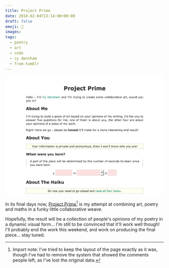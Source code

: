 ```yaml
---
title: Project Prime
date: 2010-02-04T13:14:00+00:00
draft: false
emoji: 📑
images:
tags:
  - poetry
  - art
  - code
  - cy densham
  - from-tumblr
---
```

![A web-based questionaire describing this project/poem, asking people their age, and what they think of the poetry.](questionaire.jpg)

In its final days now, [Project Prime](/standalone/project-prime)[^1] is my attempt at combining art, poetry and maths in a funky little collaborative weave.

Hopefully, the result will be a collection of people's opinions of my poetry in a dynamic visual form… I'm still to be convinced that it'll work well though! I'll probably end the work this weekend, and work on producing the final piece… stay tuned.

[^1]: Import note: I've tried to keep the layout of the page exactly as it was, though I've had to remove the system that showed the comments people left, as I've lost the original data.
